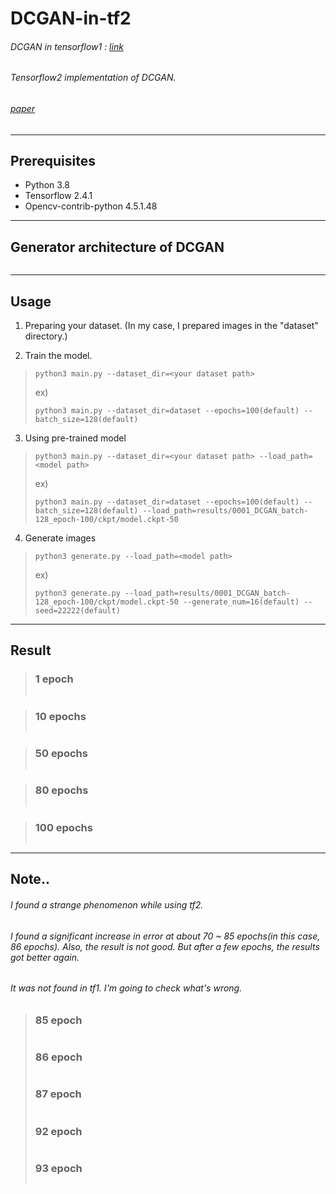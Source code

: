 # DCGAN-in-tf2
###### DCGAN in tensorflow1 : [link](https://github.com/Hwa-Jong/DCGAN-in-tf1)
###### Tensorflow2 implementation of DCGAN.
###### [paper](https://arxiv.org/pdf/1511.06434.pdf)
----------------
## Prerequisites
- Python 3.8
- Tensorflow 2.4.1
- Opencv-contrib-python 4.5.1.48

----------------
## Generator architecture of DCGAN

![]()

----------------
## Usage

1. Preparing your dataset. (In my case, I prepared images in the "dataset" directory.)

2. Train the model.
> ```
> python3 main.py --dataset_dir=<your dataset path>
> ```
> ex)
> ```
> python3 main.py --dataset_dir=dataset --epochs=100(default) --batch_size=128(default)
> ```
3. Using pre-trained model
> ```
> python3 main.py --dataset_dir=<your dataset path> --load_path=<model path>
> ```
> ex)
> ```
> python3 main.py --dataset_dir=dataset --epochs=100(default) --batch_size=128(default) --load_path=results/0001_DCGAN_batch-128_epoch-100/ckpt/model.ckpt-50
> ```
4. Generate images
> ```
> python3 generate.py --load_path=<model path>
> ```
> ex)
> ```
> python3 generate.py --load_path=results/0001_DCGAN_batch-128_epoch-100/ckpt/model.ckpt-50 --generate_num=16(default) --seed=22222(default)
> ```

----------------
## Result 
> ### 1 epoch
> ![]()

> ### 10 epochs
> ![]()

> ### 50 epochs
> ![]()

> ### 80 epochs
> ![]()

> ### 100 epochs
> ![]()


----------------
## Note..
###### I found a strange phenomenon while using tf2.
###### I found a significant increase in error at about 70 ~ 85 epochs(in this case, 86 epochs). Also, the result is not good. But after a few epochs, the results got better again.
###### It was not found in tf1. I'm going to check what's wrong.

> ### 85 epoch
> ![]()
> ### 86 epoch
> ![]()
> ### 87 epoch
> ![]()
> ### 92 epoch
> ![]()
> ### 93 epoch
> ![]()

